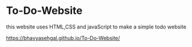 # To-Do-Website
this website uses HTML,CSS and javaScript to make a simple todo website

 https://bhavyasehgal.github.io/To-Do-Website/

